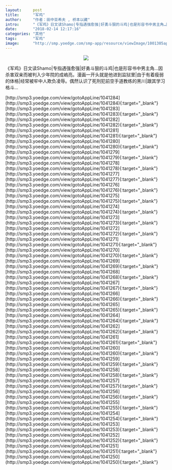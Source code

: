 ```yaml
---
layout:     post
title:      "军鸡"
author:     "作者：田中亚希夫 , 桥本以藏"
intro:      "《军鸡》日文读Shamo|专指遇强愈强|好勇斗狠的斗鸡|也是形容书中男主角…因杀害双亲而被判入少年院的成嵨亮。漫画一开头就是他进到监狱里|由于有着瘦弱的体格|经常被牢中人欺负凌辱。偶然认识了死刑犯前空手道教练的黑川|跟其学习格斗..."
date:       "2018-02-14 12:17:16"
categories: "其他"
tags:       "军鸡"
image:      "http://smp.yoedge.com/smp-app/resource/viewImage/1001305appline.png"
---
```

<div style="text-align: center">
<p><img src="http://smp.yoedge.com/smp-app/resource/viewImage/1001305appline.png"/></p>
</div>
<p class="post-meta">
<span>《军鸡》日文读Shamo|专指遇强愈强|好勇斗狠的斗鸡|也是形容书中男主角…因杀害双亲而被判入少年院的成嵨亮。漫画一开头就是他进到监狱里|由于有着瘦弱的体格|经常被牢中人欺负凌辱。偶然认识了死刑犯前空手道教练的黑川|跟其学习格斗...</span>
</p>
[http://smp3.yoedge.com/view/gotoAppLine/1041284](http://smp3.yoedge.com/view/gotoAppLine/1041284){:target="_blank"}
[http://smp3.yoedge.com/view/gotoAppLine/1041283](http://smp3.yoedge.com/view/gotoAppLine/1041283){:target="_blank"}
[http://smp3.yoedge.com/view/gotoAppLine/1041282](http://smp3.yoedge.com/view/gotoAppLine/1041282){:target="_blank"}
[http://smp3.yoedge.com/view/gotoAppLine/1041281](http://smp3.yoedge.com/view/gotoAppLine/1041281){:target="_blank"}
[http://smp3.yoedge.com/view/gotoAppLine/1041280](http://smp3.yoedge.com/view/gotoAppLine/1041280){:target="_blank"}
[http://smp3.yoedge.com/view/gotoAppLine/1041279](http://smp3.yoedge.com/view/gotoAppLine/1041279){:target="_blank"}
[http://smp3.yoedge.com/view/gotoAppLine/1041278](http://smp3.yoedge.com/view/gotoAppLine/1041278){:target="_blank"}
[http://smp3.yoedge.com/view/gotoAppLine/1041277](http://smp3.yoedge.com/view/gotoAppLine/1041277){:target="_blank"}
[http://smp3.yoedge.com/view/gotoAppLine/1041276](http://smp3.yoedge.com/view/gotoAppLine/1041276){:target="_blank"}
[http://smp3.yoedge.com/view/gotoAppLine/1041275](http://smp3.yoedge.com/view/gotoAppLine/1041275){:target="_blank"}
[http://smp3.yoedge.com/view/gotoAppLine/1041274](http://smp3.yoedge.com/view/gotoAppLine/1041274){:target="_blank"}
[http://smp3.yoedge.com/view/gotoAppLine/1041273](http://smp3.yoedge.com/view/gotoAppLine/1041273){:target="_blank"}
[http://smp3.yoedge.com/view/gotoAppLine/1041272](http://smp3.yoedge.com/view/gotoAppLine/1041272){:target="_blank"}
[http://smp3.yoedge.com/view/gotoAppLine/1041271](http://smp3.yoedge.com/view/gotoAppLine/1041271){:target="_blank"}
[http://smp3.yoedge.com/view/gotoAppLine/1041270](http://smp3.yoedge.com/view/gotoAppLine/1041270){:target="_blank"}
[http://smp3.yoedge.com/view/gotoAppLine/1041269](http://smp3.yoedge.com/view/gotoAppLine/1041269){:target="_blank"}
[http://smp3.yoedge.com/view/gotoAppLine/1041268](http://smp3.yoedge.com/view/gotoAppLine/1041268){:target="_blank"}
[http://smp3.yoedge.com/view/gotoAppLine/1041267](http://smp3.yoedge.com/view/gotoAppLine/1041267){:target="_blank"}
[http://smp3.yoedge.com/view/gotoAppLine/1041266](http://smp3.yoedge.com/view/gotoAppLine/1041266){:target="_blank"}
[http://smp3.yoedge.com/view/gotoAppLine/1041265](http://smp3.yoedge.com/view/gotoAppLine/1041265){:target="_blank"}
[http://smp3.yoedge.com/view/gotoAppLine/1041264](http://smp3.yoedge.com/view/gotoAppLine/1041264){:target="_blank"}
[http://smp3.yoedge.com/view/gotoAppLine/1041262](http://smp3.yoedge.com/view/gotoAppLine/1041262){:target="_blank"}
[http://smp3.yoedge.com/view/gotoAppLine/1041261](http://smp3.yoedge.com/view/gotoAppLine/1041261){:target="_blank"}
[http://smp3.yoedge.com/view/gotoAppLine/1041260](http://smp3.yoedge.com/view/gotoAppLine/1041260){:target="_blank"}
[http://smp3.yoedge.com/view/gotoAppLine/1041259](http://smp3.yoedge.com/view/gotoAppLine/1041259){:target="_blank"}
[http://smp3.yoedge.com/view/gotoAppLine/1041258](http://smp3.yoedge.com/view/gotoAppLine/1041258){:target="_blank"}
[http://smp3.yoedge.com/view/gotoAppLine/1041257](http://smp3.yoedge.com/view/gotoAppLine/1041257){:target="_blank"}
[http://smp3.yoedge.com/view/gotoAppLine/1041256](http://smp3.yoedge.com/view/gotoAppLine/1041256){:target="_blank"}
[http://smp3.yoedge.com/view/gotoAppLine/1041255](http://smp3.yoedge.com/view/gotoAppLine/1041255){:target="_blank"}
[http://smp3.yoedge.com/view/gotoAppLine/1041254](http://smp3.yoedge.com/view/gotoAppLine/1041254){:target="_blank"}
[http://smp3.yoedge.com/view/gotoAppLine/1041253](http://smp3.yoedge.com/view/gotoAppLine/1041253){:target="_blank"}
[http://smp3.yoedge.com/view/gotoAppLine/1041252](http://smp3.yoedge.com/view/gotoAppLine/1041252){:target="_blank"}
[http://smp3.yoedge.com/view/gotoAppLine/1041251](http://smp3.yoedge.com/view/gotoAppLine/1041251){:target="_blank"}
[http://smp3.yoedge.com/view/gotoAppLine/1041250](http://smp3.yoedge.com/view/gotoAppLine/1041250){:target="_blank"}


